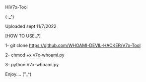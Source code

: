 HiV7x-Tool

 (-_^)

Uploaded sept 11/7/2022

[HOW TO USE..?]

1- git clone https://github.com/WHOAMI-DEVIL-HACKER/V7x-Tool

2- chmod +x v7x-whoami.py

3- python V7x-whoami.py

Enjoy.... ("_^)
